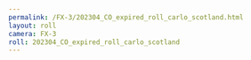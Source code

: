 ```yaml
---
permalink: /FX-3/202304_CO_expired_roll_carlo_scotland.html
layout: roll
camera: FX-3
roll: 202304_CO_expired_roll_carlo_scotland
---
```


<!-- Description. -->
